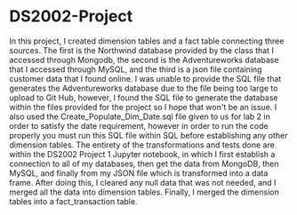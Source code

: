 # DS2002-Project

In this project, I created dimension tables and a fact table connecting three sources. The first is the Northwind database provided by the class that I accessed through Mongodb,
the second is the Adventureworks database that I accessed through MySQL, and the third is a json file containing customer data that I found online. 
I was unable to provide the SQL file that generates the Adventureworks database due to the file being too large to upload to Git Hub, however, I found the SQL file to generate the database within the files provided for the project so I hope that won't be an issue. I also used the Create_Populate_Dim_Date.sql file given to us for lab 2 in order to satisfy the date requirement, however in order to run the code properly you must run this SQL file within SQL before establishing any other dimension tables. The entirety of the transformations and tests done are within the DS2002 Project 1 Jupyter notebook, in which I first establish a connection to all of my databases, then get the data from MongoDB, then MySQL, and finally from my JSON file which is transformed into a data frame. After doing this, I cleared any null data that was not needed, and I merged all the data into dimension tables. Finally, I merged the dimension tables into a fact_transaction table. 
